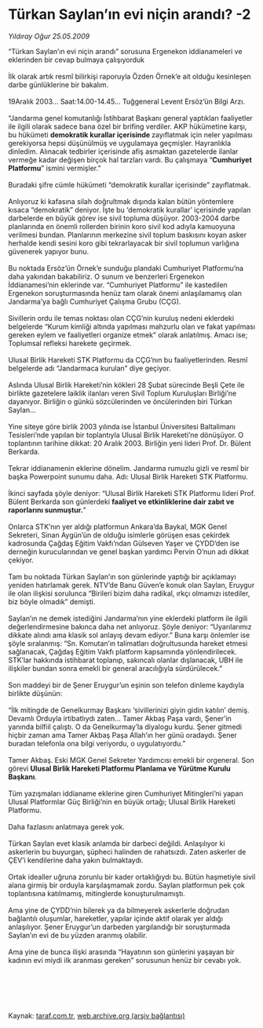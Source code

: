 # Türkan Saylan’ın evi niçin arandı? -2

*Yıldıray Oğur 25.05.2009*

<div class="taraf_structure_2col_1zq">
<div class="margen_n">



 <p>“Türkan Saylan’ın evi niçin arandı” sorusuna Ergenekon iddianameleri ve eklerinden bir cevap bulmaya çalışıyorduk <br/><br/>İlk olarak artık resmî bilirkişi raporuyla Özden Örnek’e ait olduğu kesinleşen darbe günlüklerine bir bakalım. <br/><br/>19Aralık 2003... Saat:14.00-14.45... Tuğgeneral Levent Ersöz’ün Bilgi Arzı. <br/><br/>“Jandarma genel komutanlığı İstihbarat Başkanı general yaptıkları faaliyetler ile ilgili olarak sadece bana özel bir brifing verdiler. AKP hükümetine karşı, bu hükümeti <b>demokratik kurallar içerisinde </b>zayıflatmak için neler yapılması gerekiyorsa hepsi düşünülmüş ve uygulamaya geçmişler. Hayranlıkla dinledim. Alınacak tedbirler içerisinde afiş asmaktan gazetelerde ilanlar vermeğe kadar değişen birçok hal tarzları vardı. Bu çalışmaya “<b>Cumhuriyet Platformu</b>” ismini vermişler.” <br/><br/>Buradaki şifre cümle hükümeti “demokratik kurallar içerisinde” zayıflatmak. <br/><br/>Anlıyoruz ki kafasına silah doğrultmak dışında kalan bütün yöntemlere kısaca “demokratik” deniyor. İşte bu ‘demokratik kurallar’ içerisinde yapılan darbelerde en büyük görev ise sivil topluma düşüyor. 2003-2004 darbe planlarında en önemli rollerden birinin koro sivil kod adıyla kamuoyuna verilmesi bundan. Planlarının merkezine sivil toplum baskısını koyan asker herhalde kendi sesini koro gibi tekrarlayacak bir sivil toplumun varlığına güvenerek yapıyor bunu. <br/><br/>Bu noktada Ersöz’ün Örnek’e sunduğu plandaki Cumhuriyet Platformu’na daha yakından bakabiliriz. O sunum ve benzerleri Ergenekon İddianamesi’nin eklerinde var. “Cumhuriyet Platformu” ile kastedilen Ergenekon soruşturmasında henüz tam olarak önemi anlaşılamamış olan Jandarma’ya bağlı Cumhuriyet Çalışma Grubu (CÇG). <br/><br/>Sivillerin ordu ile temas noktası olan CÇG’nin kuruluş nedeni eklerdeki belgelerde “Kurum kimliği altında yapılması mahzurlu olan ve fakat yapılması gereken eylem ve faaliyetleri organize etmek” olarak anlatılmış. Amacı ise; Toplumsal refleksi harekete geçirmek. <br/><br/>Ulusal Birlik Hareketi STK Platformu da CÇG’nın bu faaliyetlerinden. Resmî belgelerde adı “Jandarmaca kurulan” diye geçiyor. <br/><br/>Aslında Ulusal Birlik Hareketi’nin kökleri 28 Şubat sürecinde Beşli Çete ile birlikte gazetelere laiklik ilanları veren Sivil Toplum Kuruluşları Birliği’ne dayanıyor. Birliğin o günkü sözcülerinden ve öncülerinden biri Türkan Saylan... <br/><br/>Yine siteye göre birlik 2003 yılında ise İstanbul Üniversitesi Baltalimanı Tesisleri’nde yapılan bir toplantıyla Ulusal Birlik Hareketi’ne dönüşüyor. O toplantının tarihine dikkat: 20 Aralık 2003. Birliğin yeni lideri Prof. Dr. Bülent Berkarda. <br/><br/>Tekrar iddianamenin eklerine dönelim. Jandarma rumuzlu gizli ve resmî bir başka Powerpoint sunumu daha. Adı: Ulusal Birlik Hareketi STK Platformu. <br/><br/>İkinci sayfada şöyle deniyor: “Ulusal Birlik Hareketi STK Platformu lideri Prof. Bülent Berkarda son günlerdeki <b>faaliyet ve etkinliklerine dair zabıt ve raporlarını sunmuştur.</b>” <br/><br/>Onlarca STK’nın yer aldığı platformun Ankara’da Baykal, MGK Genel Sekreteri, Sinan Aygün’ün de olduğu isimlerle görüşen esas çekirdek kadrosunda Çağdaş Eğitim Vakfı’ndan Gülseven Yaşer ve ÇYDD’den ise derneğin kurucularından ve genel başkan yardımcı Pervin O’nun adı dikkat çekiyor. <br/><br/>Tam bu noktada Türkan Saylan’ın son günlerinde yaptığı bir açıklamayı yeniden hatırlamak gerek. NTV’de Banu Güven’e konuk olan Saylan, Eruygur ile olan ilişkisi sorulunca “Birileri bizim daha radikal, ırkçı olmamızı istediler, biz böyle olmadık” demişti. <br/><br/>Saylan’ın ne demek istediğini Jandarma’nın yine eklerdeki platform ile ilgili değerlendirmesine bakınca daha net anlıyoruz. Şöyle deniyor: “Uyarılarımız dikkate alındı ama klasik sol anlayış devam ediyor.” Buna karşı önlemler ise şöyle sıralanmış: “Sn. Komutan’ın talimatları doğrultusunda hareket etmesi sağlanacak, Çağdaş Eğitim Vakfı platform kapsamında yönlendirilecek. STK’lar hakkında istihbarat toplanıp, sakıncalı olanlar dışlanacak, UBH ile ilişkiler bundan sonra emekli bir general aracılığıyla sürdürülecek.” <br/><br/>Son maddeyi bir de Şener Eruygur’un eşinin son telefon dinleme kaydıyla birlikte düşünün: <br/><br/>“İlk mitingde de Genelkurmay Başkanı ‘sivillerinizi giyin gidin katılın’ demiş. Devamlı Orduyla irtibatlıydı zaten... Tamer Akbaş Paşa vardı, Şener’in yanında bilfiil çalıştı. O da Genelkurmay’la diyalogu kurdu. Şener gitmedi hiçbir zaman ama Tamer Akbaş Paşa Allah’ın her günü oradaydı. Şener buradan telefonla ona bilgi veriyordu, o uygulatıyordu.” <br/><br/>Tamer Akbaş. Eski MGK Genel Sekreter Yardımcısı emekli bir orgeneral. Son görevi <b>Ulusal Birlik Hareketi Platformu Planlama ve Yürütme Kurulu Başkanı</b>.<b> </b><br/><br/>Tüm yazışmaları iddianame eklerine giren Cumhuriyet Mitingleri’ni yapan Ulusal Platformlar Güç Birliği’nin en büyük ortağı; Ulusal Birlik Hareketi Platformu. <br/><br/>Daha fazlasını anlatmaya gerek yok. <br/><br/>Türkan Saylan evet klasik anlamda bir darbeci değildi. Anlaşılıyor ki askerlerin bu buyurgan, şüpheci halinden de rahatsızdı. Zaten askerler de ÇEV’i kendilerine daha yakın bulmaktaydı. <br/><br/>Ortak idealler uğruna zorunlu bir kader ortaklığıydı bu. Bütün haşmetiyle sivil alana girmiş bir orduyla karşılaşmamak zordu. Saylan platformun pek çok toplantısına katılmamış, mitinglerde konuşturulmamıştı. <br/><br/>Ama yine de ÇYDD’nin bilerek ya da bilmeyerek askerlerle doğrudan bağlantılı oluşumlar, hareketler, yapılar içinde aktif olarak yer aldığı anlaşılıyor. Şener Eruygur’un darbeden yargılandığı bir soruşturmada Saylan’ın evi de bu yüzden aranmış olabilir. <br/><br/>Ama yine de bunca ilişki arasında “Hayatının son günlerini yaşayan bir kadının evi miydi ilk aranması gereken” sorusunun henüz bir cevabı yok.</p>
<br/>
<br/>
<br/>



<br/>


<div id="taraf_not">
</div>

</div>


</div>

Kaynak: [taraf.com.tr](http://www.taraf.com.tr:80/makale/5713.htm), [web.archive.org (arşiv bağlantısı)](http://web.archive.org/web/20090913021458/http://www.taraf.com.tr:80/makale/5713.htm)
